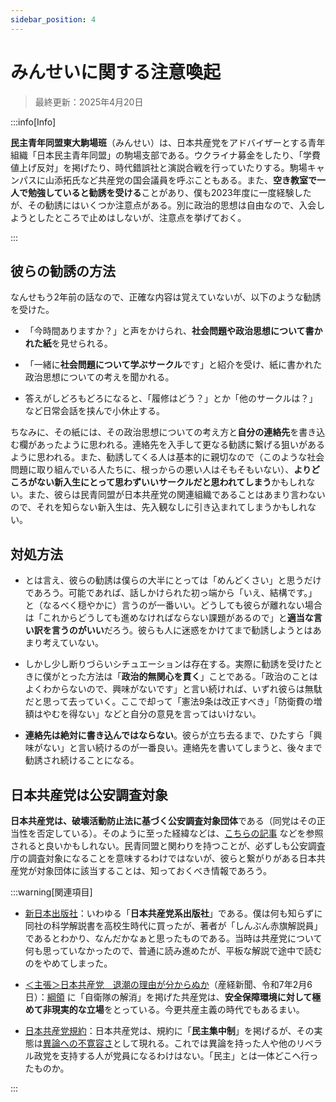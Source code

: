 ```yaml
---
sidebar_position: 4
---
```


# みんせいに関する注意喚起

> 最終更新：2025年4月20日

:::info[Info]

**民主青年同盟東大駒場班**（みんせい）は、日本共産党をアドバイザーとする青年組織「日本民主青年同盟」の駒場支部である。ウクライナ募金をしたり、「学費値上げ反対」を掲げたり、時代錯誤社と演説合戦を行っていたりする。駒場キャンパスに山添拓氏など共産党の国会議員を呼ぶこともある。また、**空き教室で一人で勉強していると勧誘を受ける**ことがあり、僕も2023年度に一度経験したが、その勧誘にはいくつか注意点がある。別に政治的思想は自由なので、入会しようとしたところで止めはしないが、注意点を挙げておく。

:::

## 彼らの勧誘の方法

なんせもう2年前の話なので、正確な内容は覚えていないが、以下のような勧誘を受けた。

- 「今時間ありますか？」と声をかけられ、**社会問題や政治思想について書かれた紙**を見せられる。

- 「一緒に**社会問題について学ぶサークル**です」と紹介を受け、紙に書かれた政治思想についての考えを聞かれる。

- 答えがしどろもどろになると、「履修はどう？」とか「他のサークルは？」など日常会話を挟んで小休止する。

ちなみに、その紙には、その政治思想についての考え方と**自分の連絡先**を書き込む欄があったように思われる。連絡先を入手して更なる勧誘に繋げる狙いがあるように思われる。また、勧誘してくる人は基本的に親切なので（このような社会問題に取り組んでいる人たちに、根っからの悪い人はそもそもいない）、**よりどころがない新入生にとって思わずいいサークルだと思われてしまう**かもしれない。また、彼らは民青同盟が日本共産党の関連組織であることはあまり言わないので、それを知らない新入生は、先入観なしに引き込まれてしまうかもしれない。

## 対処方法

- とは言え、彼らの勧誘は僕らの大半にとっては「めんどくさい」と思うだけであろう。可能であれば、話しかけられた初っ端から「いえ、結構です。」と（なるべく穏やかに）言うのが一番いい。どうしても彼らが離れない場合は「これからどうしても進めなければならない課題があるので」と**適当な言い訳を言うのがいい**だろう。彼らも人に迷惑をかけてまで勧誘しようとはあまり考えていない。

- しかし少し断りづらいシチュエーションは存在する。実際に勧誘を受けたときに僕がとった方法は「**政治的無関心を貫く**」ことである。「政治のことはよくわからないので、興味がないです」と言い続ければ、いずれ彼らは無駄だと思って去っていく。ここで却って「憲法9条は改正すべき」「防衛費の増額はやむを得ない」などと自分の意見を言ってはいけない。

- **連絡先は絶対に書き込んではならない**。彼らが立ち去るまで、ひたすら「興味がない」と言い続けるのが一番良い。連絡先を書いてしまうと、後々まで勧誘され続けることになる。

## 日本共産党は公安調査対象

**日本共産党は、破壊活動防止法に基づく公安調査対象団体**である（同党はその正当性を否定している）。そのように至った経緯などは、[こちらの記事](https://www.jfir.or.jp/cgi/m-bbs/index.php?no=5491) などを参照されると良いかもしれない。民青同盟と関わりを持つことが、必ずしも公安調査庁の調査対象になることを意味するわけではないが、彼らと繋がりがある日本共産党が対象団体に該当することは、知っておくべき情報であろう。


:::warning[関連項目]

- [新日本出版社](https://ja.wikipedia.org/wiki/%E6%96%B0%E6%97%A5%E6%9C%AC%E5%87%BA%E7%89%88%E7%A4%BE)：いわゆる「**日本共産党系出版社**」である。僕は何も知らずに同社の科学解説書を高校生時代に買ったが、著者が「しんぶん赤旗解説員」であるとわかり、なんだかなぁと思ったものである。当時は共産党について何も思っていなかったので、普通に読み進めたが、平板な解説で途中で読むのをやめてしまった。

- [＜主張＞日本共産党　退潮の理由が分からぬか](https://www.sankei.com/article/20250206-BKFZS6KGL5KPJMD5BC7MH4Y67A/)（産経新聞、令和7年2月6日）：[綱領](https://www.jcp.or.jp/web_jcp/html/Koryo/) に「自衛隊の解消」を掲げた共産党は、**安全保障環境に対して極めて非現実的な立場**をとっている。今更共産主義の時代でもあるまい。

- [日本共産党規約](https://www.jcp.or.jp/web_jcp/html/Kiyaku/index.html)：日本共産党は、規約に「**民主集中制**」を掲げるが、その実態は[異論への不寛容さ](https://www.asahi.com/articles/ASS3766NWS37UTIL028.html)として現れる。これでは異論を持った人や他のリベラル政党を支持する人が党員になるわけはない。「民主」とは一体どこへ行ったものか。

:::